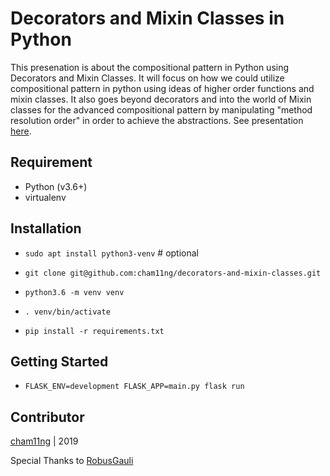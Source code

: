 # Decorators and Mixin Classes in Python

This presenation is about the compositional pattern in Python using Decorators and Mixin Classes. It will focus on how we could utilize compositional pattern in python using ideas of higher order functions and mixin classes. It also goes beyond decorators and into the world of Mixin classes for the advanced compositional pattern by manipulating "method resolution order" in order to achieve the abstractions. See presentation [here](https://slides.com/sagarchamling/decorators-and-mixin-classes-in-python).

## Requirement

- Python (v3.6+)
- virtualenv

## Installation

- `sudo apt install python3-venv` # optional

- `git clone git@github.com:cham11ng/decorators-and-mixin-classes.git`

- `python3.6 -m venv venv`

- `. venv/bin/activate`

- `pip install -r requirements.txt`

## Getting Started

- `FLASK_ENV=development FLASK_APP=main.py flask run`

## Contributor

[cham11ng](https://github.com/cham11ng) | 2019

Special Thanks to [RobusGauli](https://github.com/RobusGauli)
